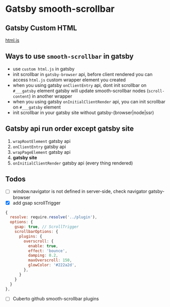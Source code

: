 # Gatsby smooth-scrollbar


## Gatsby Custom HTML

[html.js](https://www.gatsbyjs.com/docs/custom-html/)


## Ways to use `smooth-scrollbar` in gatsby


- use `custom html.js` in gatsby
- init scrollbar in `gatsby-browser` api, before client rendered you can access `html.js` custom wrapper element you created 
- when you using gatsby `onClientEntry` api, dont init scrollbar on `#___gatsby` element gatsby will update smooth-scrollbar nodes (`scroll-content`) in another wrapper 
- when you using gatsby `onInitialClientRender` api, you can init scrollbar on `#___gatsby` element
- init scrollbar in your gatsby site without gatsby-(browser|node|ssr)


## Gatsby api run order except gatsby site

1. `wrapRootElement` gatsby api
2. `onClientEntry` gatsby api
3. `wrapPageElement` gatsby api
4. **gatsby site**
5. `onInitialClientRender` gatsby api (every thing rendered)

## Todos

* [ ] window.navigator is not defined in server-side, check navigator gatsby-browser
* [x] add gsap scrollTrigger
```js
{
  resolve: require.resolve('../plugin'),
  options: {
    gsap: true, // ScrollTrigger
    scrollbarOptions: {
      plugins: {
        overscroll: {
          enable: true,
          effect: 'bounce',
          damping: 0.2,
          maxOverscroll: 150,
          glowColor: '#222a2d',
        },
      }
    }
  }
},
```
* [ ] Cuberto github smooth-scrollbar plugins


